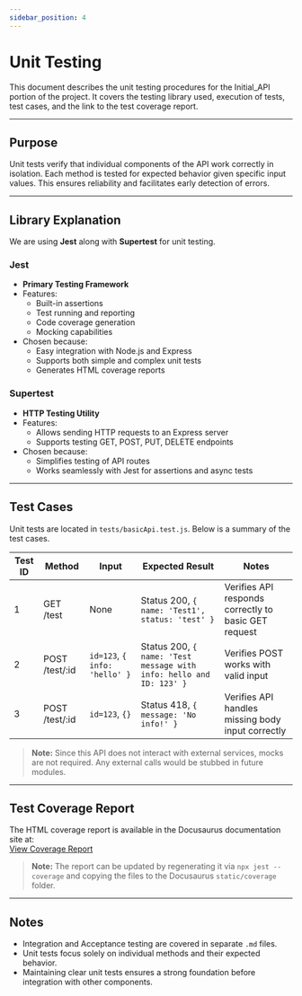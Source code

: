 ```yaml
---
sidebar_position: 4
---
```


# Unit Testing

This document describes the unit testing procedures for the Initial_API portion of the project. It covers the testing library used, execution of tests, test cases, and the link to the test coverage report.

---

## Purpose

Unit tests verify that individual components of the API work correctly in isolation. Each method is tested for expected behavior given specific input values. This ensures reliability and facilitates early detection of errors.

---

## Library Explanation

We are using **Jest** along with **Supertest** for unit testing.

### Jest
- **Primary Testing Framework**
- Features:
  - Built-in assertions
  - Test running and reporting
  - Code coverage generation
  - Mocking capabilities
- Chosen because:
  - Easy integration with Node.js and Express
  - Supports both simple and complex unit tests
  - Generates HTML coverage reports

### Supertest
- **HTTP Testing Utility**
- Features:
  - Allows sending HTTP requests to an Express server
  - Supports testing GET, POST, PUT, DELETE endpoints
- Chosen because:
  - Simplifies testing of API routes
  - Works seamlessly with Jest for assertions and async tests

---

## Test Cases

Unit tests are located in `tests/basicApi.test.js`. Below is a summary of the test cases.

| Test ID | Method | Input | Expected Result | Notes |
|---------|--------|-------|----------------|-------|
| 1 | GET /test | None | Status 200, `{ name: 'Test1', status: 'test' }` | Verifies API responds correctly to basic GET request |
| 2 | POST /test/:id | `id=123`, `{ info: 'hello' }` | Status 200, `{ name: 'Test message with info: hello and ID: 123' }` | Verifies POST works with valid input |
| 3 | POST /test/:id | `id=123`, `{}` | Status 418, `{ message: 'No info!' }` | Verifies API handles missing body input correctly |

> **Note:** Since this API does not interact with external services, mocks are not required. Any external calls would be stubbed in future modules.

---

## Test Coverage Report

The HTML coverage report is available in the Docusaurus documentation site at:  
[View Coverage Report](/coverage/index.html)

> **Note:** The report can be updated by regenerating it via `npx jest --coverage` and copying the files to the Docusaurus `static/coverage` folder.

---

## Notes

- Integration and Acceptance testing are covered in separate `.md` files.  
- Unit tests focus solely on individual methods and their expected behavior.  
- Maintaining clear unit tests ensures a strong foundation before integration with other components.